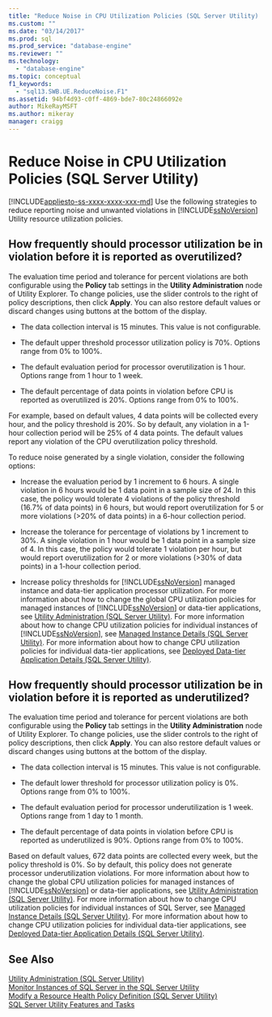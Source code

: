```yaml
---
title: "Reduce Noise in CPU Utilization Policies (SQL Server Utility) | Microsoft Docs"
ms.custom: ""
ms.date: "03/14/2017"
ms.prod: sql
ms.prod_service: "database-engine"
ms.reviewer: ""
ms.technology: 
  - "database-engine"
ms.topic: conceptual
f1_keywords: 
  - "sql13.SWB.UE.ReduceNoise.F1"
ms.assetid: 94bf4d93-c0ff-4869-bde7-80c24866092e
author: MikeRayMSFT
ms.author: mikeray
manager: craigg
---
```

# Reduce Noise in CPU Utilization Policies (SQL Server Utility)
[!INCLUDE[appliesto-ss-xxxx-xxxx-xxx-md](../../includes/appliesto-ss-xxxx-xxxx-xxx-md.md)]
  Use the following strategies to reduce reporting noise and unwanted violations in [!INCLUDE[ssNoVersion](../../includes/ssnoversion-md.md)] Utility resource utilization policies.  
  
## How frequently should processor utilization be in violation before it is reported as overutilized?  
 The evaluation time period and tolerance for percent violations are both configurable using the **Policy** tab settings in the **Utility Administration** node of Utility Explorer. To change policies, use the slider controls to the right of policy descriptions, then click **Apply**. You can also restore default values or discard changes using buttons at the bottom of the display.  
  
-   The data collection interval is 15 minutes. This value is not configurable.  
  
-   The default upper threshold processor utilization policy is 70%. Options range from 0% to 100%.  
  
-   The default evaluation period for processor overutilization is 1 hour. Options range from 1 hour to 1 week.  
  
-   The default percentage of data points in violation before CPU is reported as overutilized is 20%. Options range from 0% to 100%.  
  
 For example, based on default values, 4 data points will be collected every hour, and the policy threshold is 20%. So by default, any violation in a 1-hour collection period will be 25% of 4 data points. The default values report any violation of the CPU overutilization policy threshold.  
  
 To reduce noise generated by a single violation, consider the following options:  
  
-   Increase the evaluation period by 1 increment to 6 hours. A single violation in 6 hours would be 1 data point in a sample size of 24. In this case, the policy would tolerate 4 violations of the policy threshold (16.7% of data points) in 6 hours, but would report overutilization for 5 or more violations (>20% of data points) in a 6-hour collection period.  
  
-   Increase the tolerance for percentage of violations by 1 increment to 30%. A single violation in 1 hour would be 1 data point in a sample size of 4. In this case, the policy would tolerate 1 violation per hour, but would report overutilization for 2 or more violations (>30% of data points) in a 1-hour collection period.  
  
-   Increase policy thresholds for [!INCLUDE[ssNoVersion](../../includes/ssnoversion-md.md)] managed instance and data-tier application processor utilization. For more information about how to change the global CPU utilization policies for managed instances of [!INCLUDE[ssNoVersion](../../includes/ssnoversion-md.md)] or data-tier applications, see [Utility Administration &#40;SQL Server Utility&#41;](http://msdn.microsoft.com/library/3e5a00c3-8905-40f0-9ddc-d924df9c2f0d). For more information about how to change CPU utilization policies for individual instances of [!INCLUDE[ssNoVersion](../../includes/ssnoversion-md.md)], see [Managed Instance Details &#40;SQL Server Utility&#41;](http://msdn.microsoft.com/library/6e51b7bb-a733-4852-8c33-7f4dbdf931c2). For more information about how to change CPU utilization policies for individual data-tier applications, see [Deployed Data-tier Application Details &#40;SQL Server Utility&#41;](http://msdn.microsoft.com/library/79c41dd9-abcb-434e-9326-00a341d5c867).  
  
## How frequently should processor utilization be in violation before it is reported as underutilized?  
 The evaluation time period and tolerance for percent violations are both configurable using the **Policy** tab settings in the **Utility Administration** node of Utility Explorer. To change policies, use the slider controls to the right of policy descriptions, then click **Apply**. You can also restore default values or discard changes using buttons at the bottom of the display.  
  
-   The data collection interval is 15 minutes. This value is not configurable.  
  
-   The default lower threshold for processor utilization policy is 0%. Options range from 0% to 100%.  
  
-   The default evaluation period for processor underutilization is 1 week. Options range from 1 day to 1 month.  
  
-   The default percentage of data points in violation before CPU is reported as underutilized is 90%. Options range from 0% to 100%.  
  
 Based on default values, 672 data points are collected every week, but the policy threshold is 0%. So by default, this policy does not generate processor underutilization violations. For more information about how to change the global CPU utilization policies for managed instances of [!INCLUDE[ssNoVersion](../../includes/ssnoversion-md.md)] or data-tier applications, see [Utility Administration &#40;SQL Server Utility&#41;](http://msdn.microsoft.com/library/3e5a00c3-8905-40f0-9ddc-d924df9c2f0d). For more information about how to change CPU utilization policies for individual instances of SQL Server, see [Managed Instance Details &#40;SQL Server Utility&#41;](http://msdn.microsoft.com/library/6e51b7bb-a733-4852-8c33-7f4dbdf931c2). For more information about how to change CPU utilization policies for individual data-tier applications, see [Deployed Data-tier Application Details &#40;SQL Server Utility&#41;](http://msdn.microsoft.com/library/79c41dd9-abcb-434e-9326-00a341d5c867).  
  
## See Also  
 [Utility Administration &#40;SQL Server Utility&#41;](http://msdn.microsoft.com/library/3e5a00c3-8905-40f0-9ddc-d924df9c2f0d)   
 [Monitor Instances of SQL Server in the SQL Server Utility](../../relational-databases/manage/monitor-instances-of-sql-server-in-the-sql-server-utility.md)   
 [Modify a Resource Health Policy Definition &#40;SQL Server Utility&#41;](../../relational-databases/manage/modify-a-resource-health-policy-definition-sql-server-utility.md)   
 [SQL Server Utility Features and Tasks](../../relational-databases/manage/sql-server-utility-features-and-tasks.md)  
  
  
